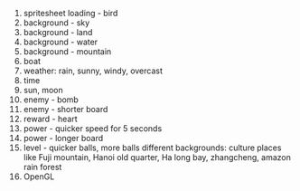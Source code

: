 1. spritesheet loading - bird
2. background - sky
3. background - land
4. background - water
4. background - mountain
5. boat
6. weather: rain, sunny, windy, overcast
7. time
5. sun, moon
11. enemy - bomb
12. enemy - shorter board
12. reward - heart
13. power - quicker speed for 5 seconds
14. power - longer board
9. level - quicker balls, more balls
    different backgrounds: culture places like Fuji mountain, Hanoi old quarter, Ha long bay, zhangcheng, amazon rain forest
10. OpenGL